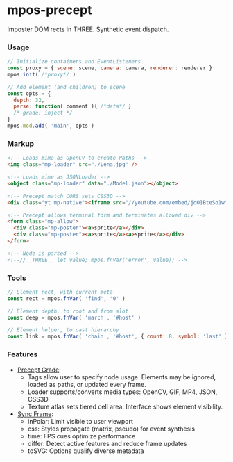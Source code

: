 # mpos-precept
Imposter DOM rects in THREE. Synthetic event dispatch.

### Usage
```js
// Initialize containers and EventListeners
const proxy = { scene: scene, camera: camera, renderer: renderer }
mpos.init( /*proxy*/ )

// Add element (and children) to scene
const opts = {
  depth: 32,
  parse: function( comment ){ /*data*/ }
  /* grade: inject */
}
mpos.mod.add( 'main', opts )
```

### Markup
```html
<!-- Loads mime as OpenCV to create Paths -->
<img class="mp-loader" src="./Lena.jpg" />

<!-- Loads mime as JSONLoader -->
<object class="mp-loader" data="./Model.json"></object>

<!-- Precept match CORS sets CSS3D -->
<div class="yt mp-native"><iframe src="//youtube.com/embed/joOIBteSo1w"></iframe></div>

<!-- Precept allows terminal form and terminates allowed div -->
<form class="mp-allow">
  <div class="mp-poster"><a>sprite</a></div>
  <div class="mp-poster"><a>sprite</a><a>sprite</a></div>
</form>

<!-- Node is parsed -->
<!--//__THREE__ let value; mpos.fnVar('error', value); -->
```

### Tools
```js
// Element rect, with current meta
const rect = mpos.fnVar( 'find', '0' )

// Element depth, to root and from slot
const deep = mpos.fnVar( 'march', '#host' )

// Element helper, to cast hierarchy
const link = mpos.fnVar( 'chain', '#host', { count: 8, symbol: 'last' } )
```

### Features
- [Precept Grade](https://github.com/KurtPachinger/mpos-precept/wiki/Process-Flow#precept-grade):
  - Tags allow user to specify node usage. Elements may be ignored, loaded as paths, or updated every frame.
  - Loader supports/converts media types: OpenCV, GIF, MP4, JSON, CSS3D.
  - Texture atlas sets tiered cell area. Interface shows element visibility.
- [Sync Frame](https://github.com/KurtPachinger/mpos-precept/wiki/Process-Flow#sync-frame):
  - inPolar: Limit visible to user viewport
  - css: Styles propagate (matrix, pseudo) for event synthesis
  - time: FPS cues optimize performance
  - differ: Detect active features and reduce frame updates
  - toSVG: Options qualify diverse metadata
